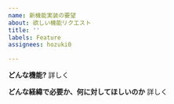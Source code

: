 ```yaml
---
name: 新機能実装の要望
about: 欲しい機能リクエスト
title: ''
labels: Feature
assignees: hozuki0

---
```


**どんな機能?**
詳しく

**どんな経緯で必要か、何に対してほしいのか**
詳しく
